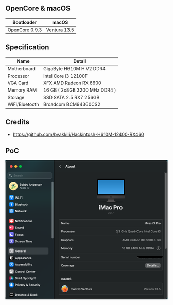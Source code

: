## OpenCore & macOS
| Bootloader     | macOS             |
|----------------|-------------------|
| OpenCore 0.9.3 | Ventura 13.5      |

## Specification
| Name           | Detail                        |
|----------------|-------------------------------|
| Motherboard    | GigaByte H610M H V2 DDR4      |
| Processor      | Intel Core i3 12100F          |
| VGA Card       | XFX AMD Radeon RX 6600        |
| Memory RAM     | 16 GB ( 2x8GB 3200 MHz DDR4 ) |
| Storage        | SSD SATA 2.5 RX7 256GB        |
| WiFi/Bluetooth | Broadcom BCM94360CS2          |

## Credits
- https://github.com/byakkili/Hackintosh-H610M-12400-RX460

## PoC
![Image text](spec.png)
